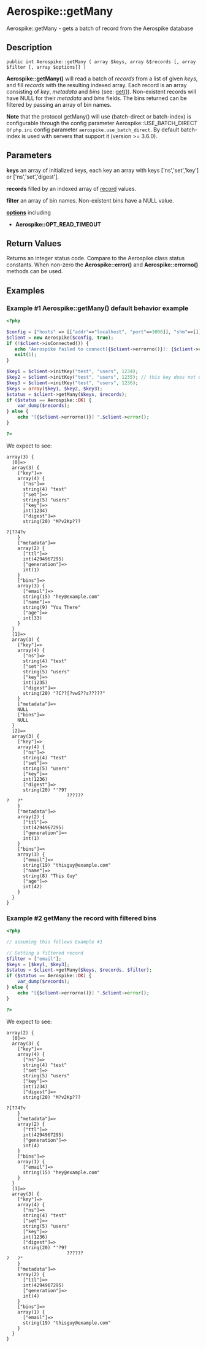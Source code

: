 
# Aerospike::getMany

Aerospike::getMany - gets a batch of record from the Aerospike database

## Description

```
public int Aerospike::getMany ( array $keys, array &$records [, array $filter [, array $options]] )
```

**Aerospike::getMany()** will read a batch of *records* from a list of given
*keys*, and fill *records* with the resulting indexed array. Each record is an array
consisting of *key*, *metadata* and *bins* (see: [get()](aerospike_get.md)).
Non-existent records will have NULL for their *metadata* and *bins* fields.
The bins returned can be filtered by passing an array of bin names.

**Note** that the protocol getMany() will use (batch-direct or batch-index) is
configurable through the config parameter Aerospike::USE\_BATCH\_DIRECT or
`php.ini` config parameter `aerospike.use_batch_direct`. By default batch-index
is used with servers that support it (version >= 3.6.0).

## Parameters

**keys** an array of initialized keys, each key an array with keys ['ns','set','key'] or ['ns','set','digest'].

**records** filled by an indexed array of [record](aerospike_get.md) values.

**filter** an array of bin names. Non-existent bins have a NULL value.

**[options](aerospike.md)** including
- **Aerospike::OPT_READ_TIMEOUT**

## Return Values

Returns an integer status code.  Compare to the Aerospike class status
constants.  When non-zero the **Aerospike::error()** and
**Aerospike::errorno()** methods can be used.

## Examples

### Example #1 Aerospike::getMany() default behavior example

```php
<?php

$config = ["hosts" => [["addr"=>"localhost", "port"=>3000]], "shm"=>[]];
$client = new Aerospike($config, true);
if (!$client->isConnected()) {
   echo "Aerospike failed to connect[{$client->errorno()}]: {$client->error()}\n";
   exit(1);
}

$key1 = $client->initKey("test", "users", 1234);
$key2 = $client->initKey("test", "users", 1235); // this key does not exist
$key3 = $client->initKey("test", "users", 1236);
$keys = array($key1, $key2, $key3);
$status = $client->getMany($keys, $records);
if ($status == Aerospike::OK) {
    var_dump($records);
} else {
    echo "[{$client->errorno()}] ".$client->error();
}

?>
```

We expect to see:

```
array(3) {
  [0]=>
  array(3) {
    ["key"]=>
    array(4) {
      ["ns"]=>
      string(4) "test"
      ["set"]=>
      string(5) "users"
      ["key"]=>
      int(1234)
      ["digest"]=>
      string(20) "M?v2Kp???

?[??4?v
    }
    ["metadata"]=>
    array(2) {
      ["ttl"]=>
      int(4294967295)
      ["generation"]=>
      int(1)
    }
    ["bins"]=>
    array(3) {
      ["email"]=>
      string(15) "hey@example.com"
      ["name"]=>
      string(9) "You There"
      ["age"]=>
      int(33)
    }
  }
  [1]=>
  array(3) {
    ["key"]=>
    array(4) {
      ["ns"]=>
      string(4) "test"
      ["set"]=>
      string(5) "users"
      ["key"]=>
      int(1235)
      ["digest"]=>
      string(20) "?C??[?vwS??ƨ?????"
    }
    ["metadata"]=>
    NULL
    ["bins"]=>
    NULL
  }
  [2]=>
  array(3) {
    ["key"]=>
    array(4) {
      ["ns"]=>
      string(4) "test"
      ["set"]=>
      string(5) "users"
      ["key"]=>
      int(1236)
      ["digest"]=>
      string(20) "'?9?
                      ??????
?	?"
    }
    ["metadata"]=>
    array(2) {
      ["ttl"]=>
      int(4294967295)
      ["generation"]=>
      int(1)
    }
    ["bins"]=>
    array(3) {
      ["email"]=>
      string(19) "thisguy@example.com"
      ["name"]=>
      string(8) "This Guy"
      ["age"]=>
      int(42)
    }
  }
}
```

### Example #2 getMany the record with filtered bins

```php
<?php

// assuming this follows Example #1

// Getting a filtered record
$filter = ["email"];
$keys = [$key1, $key3];
$status = $client->getMany($keys, $records, $filter);
if ($status == Aerospike::OK) {
    var_dump($records);
} else {
    echo "[{$client->errorno()}] ".$client->error();
}

?>
```

We expect to see:

```
array(2) {
  [0]=>
  array(3) {
    ["key"]=>
    array(4) {
      ["ns"]=>
      string(4) "test"
      ["set"]=>
      string(5) "users"
      ["key"]=>
      int(1234)
      ["digest"]=>
      string(20) "M?v2Kp???

?[??4?v
    }
    ["metadata"]=>
    array(2) {
      ["ttl"]=>
      int(4294967295)
      ["generation"]=>
      int(4)
    }
    ["bins"]=>
    array(1) {
      ["email"]=>
      string(15) "hey@example.com"
    }
  }
  [1]=>
  array(3) {
    ["key"]=>
    array(4) {
      ["ns"]=>
      string(4) "test"
      ["set"]=>
      string(5) "users"
      ["key"]=>
      int(1236)
      ["digest"]=>
      string(20) "'?9?
                      ??????
?	?"
    }
    ["metadata"]=>
    array(2) {
      ["ttl"]=>
      int(4294967295)
      ["generation"]=>
      int(4)
    }
    ["bins"]=>
    array(1) {
      ["email"]=>
      string(19) "thisguy@example.com"
    }
  }
}
```

